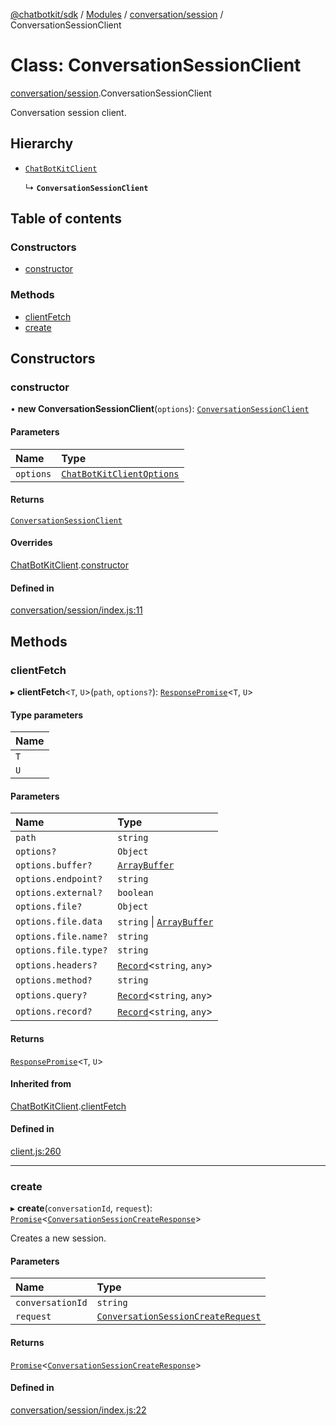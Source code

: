 [@chatbotkit/sdk](../README.md) / [Modules](../modules.md) / [conversation/session](../modules/conversation_session.md) / ConversationSessionClient

# Class: ConversationSessionClient

[conversation/session](../modules/conversation_session.md).ConversationSessionClient

Conversation session client.

## Hierarchy

- [`ChatBotKitClient`](client.ChatBotKitClient.md)

  ↳ **`ConversationSessionClient`**

## Table of contents

### Constructors

- [constructor](conversation_session.ConversationSessionClient.md#constructor)

### Methods

- [clientFetch](conversation_session.ConversationSessionClient.md#clientfetch)
- [create](conversation_session.ConversationSessionClient.md#create)

## Constructors

### constructor

• **new ConversationSessionClient**(`options`): [`ConversationSessionClient`](conversation_session.ConversationSessionClient.md)

#### Parameters

| Name | Type |
| :------ | :------ |
| `options` | [`ChatBotKitClientOptions`](../interfaces/client.ChatBotKitClientOptions.md) |

#### Returns

[`ConversationSessionClient`](conversation_session.ConversationSessionClient.md)

#### Overrides

[ChatBotKitClient](client.ChatBotKitClient.md).[constructor](client.ChatBotKitClient.md#constructor)

#### Defined in

[conversation/session/index.js:11](https://github.com/chatbotkit/node-sdk/blob/main/packages/sdk/src/conversation/session/index.js#L11)

## Methods

### clientFetch

▸ **clientFetch**\<`T`, `U`\>(`path`, `options?`): [`ResponsePromise`](client.ResponsePromise.md)\<`T`, `U`\>

#### Type parameters

| Name |
| :------ |
| `T` |
| `U` |

#### Parameters

| Name | Type |
| :------ | :------ |
| `path` | `string` |
| `options?` | `Object` |
| `options.buffer?` | [`ArrayBuffer`]( https://developer.mozilla.org/docs/Web/JavaScript/Reference/Global_Objects/ArrayBuffer ) |
| `options.endpoint?` | `string` |
| `options.external?` | `boolean` |
| `options.file?` | `Object` |
| `options.file.data` | `string` \| [`ArrayBuffer`]( https://developer.mozilla.org/docs/Web/JavaScript/Reference/Global_Objects/ArrayBuffer ) |
| `options.file.name?` | `string` |
| `options.file.type?` | `string` |
| `options.headers?` | [`Record`]( https://www.typescriptlang.org/docs/handbook/utility-types.html#recordkeys-type )\<`string`, `any`\> |
| `options.method?` | `string` |
| `options.query?` | [`Record`]( https://www.typescriptlang.org/docs/handbook/utility-types.html#recordkeys-type )\<`string`, `any`\> |
| `options.record?` | [`Record`]( https://www.typescriptlang.org/docs/handbook/utility-types.html#recordkeys-type )\<`string`, `any`\> |

#### Returns

[`ResponsePromise`](client.ResponsePromise.md)\<`T`, `U`\>

#### Inherited from

[ChatBotKitClient](client.ChatBotKitClient.md).[clientFetch](client.ChatBotKitClient.md#clientfetch)

#### Defined in

[client.js:260](https://github.com/chatbotkit/node-sdk/blob/main/packages/sdk/src/client.js#L260)

___

### create

▸ **create**(`conversationId`, `request`): [`Promise`]( https://developer.mozilla.org/docs/Web/JavaScript/Reference/Global_Objects/Promise )\<[`ConversationSessionCreateResponse`](../modules/conversation_session_v1.md#conversationsessioncreateresponse)\>

Creates a new session.

#### Parameters

| Name | Type |
| :------ | :------ |
| `conversationId` | `string` |
| `request` | [`ConversationSessionCreateRequest`](../modules/conversation_session_v1.md#conversationsessioncreaterequest) |

#### Returns

[`Promise`]( https://developer.mozilla.org/docs/Web/JavaScript/Reference/Global_Objects/Promise )\<[`ConversationSessionCreateResponse`](../modules/conversation_session_v1.md#conversationsessioncreateresponse)\>

#### Defined in

[conversation/session/index.js:22](https://github.com/chatbotkit/node-sdk/blob/main/packages/sdk/src/conversation/session/index.js#L22)
